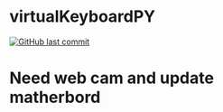 # virtualKeyboardPY

[![GitHub last commit](https://img.shields.io/github/last-commit/rifatabrarjowad/virtualKeyboardPY)](https://github.com/rifatabrarjowad/virtualKeyboardPY/commits/main)
<h1>Need web cam and  update matherbord</h1>
